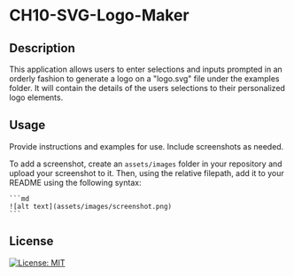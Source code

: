# CH10-SVG-Logo-Maker

## Description

This application allows users to enter selections and inputs prompted in an orderly fashion to generate a logo on a "logo.svg" file under the examples folder. It will contain the details of the users selections to their personalized logo elements.


## Usage

Provide instructions and examples for use. Include screenshots as needed.

To add a screenshot, create an `assets/images` folder in your repository and upload your screenshot to it. Then, using the relative filepath, add it to your README using the following syntax:

    ```md
    ![alt text](assets/images/screenshot.png)
    ```

## License

[![License: MIT](https://img.shields.io/badge/License-MIT-yellow.svg)](https://opensource.org/licenses/MIT)


